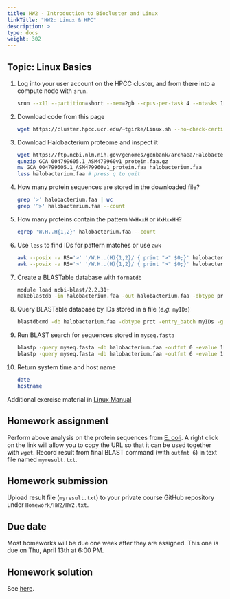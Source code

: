 ```yaml
---
title: HW2 - Introduction to Biocluster and Linux
linkTitle: "HW2: Linux & HPC"
description: >
type: docs
weight: 302
---
```


## Topic: Linux Basics

1. Log into your user account on the HPCC cluster, and from there into a compute node with `srun`.

   ```sh
   srun --x11 --partition=short --mem=2gb --cpus-per-task 4 --ntasks 1 --time 1:00:00 --pty bash -l
   ```

2. Download code from this page
    ```sh
    wget https://cluster.hpcc.ucr.edu/~tgirke/Linux.sh --no-check-certificate 
    ```

3. Download Halobacterium proteome and inspect it
    ```sh
    wget https://ftp.ncbi.nlm.nih.gov/genomes/genbank/archaea/Halobacterium_salinarum/all_assembly_versions/GCA_004799605.1_ASM479960v1/GCA_004799605.1_ASM479960v1_protein.faa.gz
    gunzip GCA_004799605.1_ASM479960v1_protein.faa.gz
    mv GCA_004799605.1_ASM479960v1_protein.faa halobacterium.faa
    less halobacterium.faa # press q to quit
    ```

4. How many protein sequences are stored in the downloaded file?
    ```sh
    grep '>' halobacterium.faa | wc
    grep '^>' halobacterium.faa --count
    ```

5. How many proteins contain the pattern `WxHxxH` or `WxHxxHH`?
    ```sh
    egrep 'W.H..H{1,2}' halobacterium.faa --count
    ```

6. Use `less` to find IDs for pattern matches or use `awk`
    ```sh
    awk --posix -v RS='>' '/W.H..(H){1,2}/ { print ">" $0;}' halobacterium.faa | less
    awk --posix -v RS='>' '/W.H..(H){1,2}/ { print ">" $0;}' halobacterium.faa | grep '^>' | cut -c 2- | cut -f 1 -d\ > myIDs
    ```

7. Create a BLASTable database with `formatdb`
    ```sh
    module load ncbi-blast/2.2.31+
    makeblastdb -in halobacterium.faa -out halobacterium.faa -dbtype prot -hash_index -parse_seqids
    ```

8. Query BLASTable database by IDs stored in a file (_e.g._ `myIDs`)
    ```sh
    blastdbcmd -db halobacterium.faa -dbtype prot -entry_batch myIDs -get_dups -out myseq.fasta
    ```

9. Run BLAST search for sequences stored in `myseq.fasta`
    ```sh
    blastp -query myseq.fasta -db halobacterium.faa -outfmt 0 -evalue 1e-6 -out blastp.out
    blastp -query myseq.fasta -db halobacterium.faa -outfmt 6 -evalue 1e-6 -out blastp.tab
    ```

10. Return system time and host name 
    ```sh
    date
    hostname
    ```

Additional exercise material in [Linux Manual](https://hpcc.ucr.edu/manuals_linux-basics_shell.html)

## Homework assignment

Perform above analysis on the protein sequences from [E. coli](https://ftp.ncbi.nlm.nih.gov/genomes/all/GCA/000/008/865/GCA_000008865.2_ASM886v2/GCA_000008865.2_ASM886v2_protein.faa.gz). A right click on the link will allow you to copy the URL so that it can be used together with `wget`. 
Record result from final BLAST command (with `outfmt 6`) in text file named `myresult.txt`.

## Homework submission

Upload result file (`myresult.txt`) to your private course GitHub repository under `Homework/HW2/HW2.txt`.

## Due date

Most homeworks will be due one week after they are assigned. This one is due on Thu, April 13th at 6:00 PM.

## Homework solution

See [here](https://raw.githubusercontent.com/tgirke/GEN242/main/static/custom/hw_solutions/hw2.sh).
